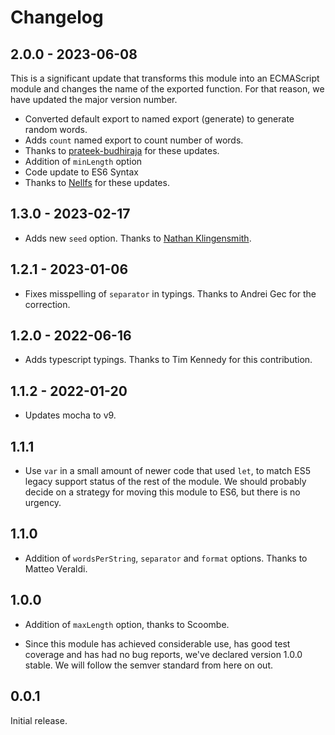 # Changelog

## 2.0.0 - 2023-06-08

This is a significant update that transforms this module into an ECMAScript module and changes the name of the exported function. For that reason, we have updated the major version number.

- Converted default export to named export (generate) to generate random words.
- Adds `count` named export to count number of words.
- Thanks to [prateek-budhiraja](https://github.com/prateek-budhiraja) for these updates.
- Addition of `minLength` option
- Code update to ES6 Syntax
- Thanks to [Nellfs](https://github.com/nellfs) for these updates.

## 1.3.0 - 2023-02-17

- Adds new `seed` option. Thanks to [Nathan Klingensmith](https://github.com/IamParadoxdotexe).

## 1.2.1 - 2023-01-06

- Fixes misspelling of `separator` in typings. Thanks to Andrei Gec for the correction.

## 1.2.0 - 2022-06-16

- Adds typescript typings. Thanks to Tim Kennedy for this contribution.

## 1.1.2 - 2022-01-20

- Updates mocha to v9.

## 1.1.1

- Use `var` in a small amount of newer code that used `let`, to match ES5 legacy support status of the rest of the module. We should probably decide on a strategy for moving this module to ES6, but there is no urgency.

## 1.1.0

- Addition of `wordsPerString`, `separator` and `format` options. Thanks to Matteo Veraldi.

## 1.0.0

- Addition of `maxLength` option, thanks to Scoombe.

- Since this module has achieved considerable use, has good test coverage and has had no bug reports, we've declared version 1.0.0 stable. We will follow the semver standard from here on out.

## 0.0.1

Initial release.
